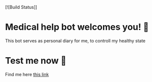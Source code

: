 ﻿[![Build Status]]
# Medical help bot welcomes you! 👋
This bot serves as personal diary for me, to controll my healthy state


# Test me now 🥴
Find me here [this link](https://t.me/medical_help_bot)
